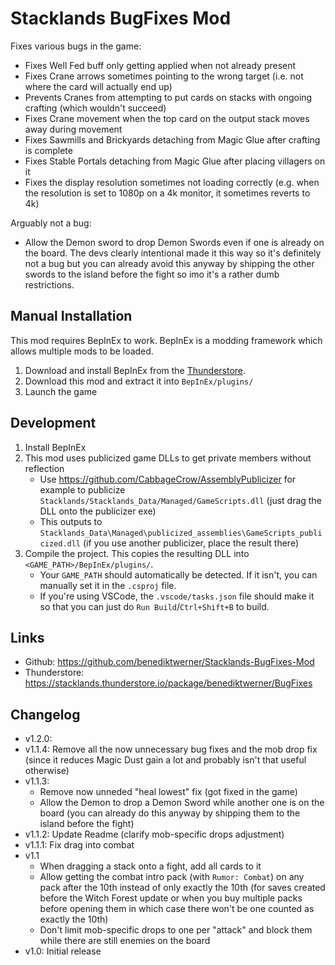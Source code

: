 # Stacklands BugFixes Mod

Fixes various bugs in the game:

- Fixes Well Fed buff only getting applied when not already present
- Fixes Crane arrows sometimes pointing to the wrong target (i.e. not where the card will actually end up)
- Prevents Cranes from attempting to put cards on stacks with ongoing crafting (which wouldn't succeed)
- Fixes Crane movement when the top card on the output stack moves away during movement
- Fixes Sawmills and Brickyards detaching from Magic Glue after crafting is complete
- Fixes Stable Portals detaching from Magic Glue after placing villagers on it
- Fixes the display resolution sometimes not loading correctly (e.g. when the resolution is set to 1080p on a 4k monitor, it sometimes reverts to 4k)

Arguably not a bug:

- Allow the Demon sword to drop Demon Swords even if one is already on the board. The devs clearly intentional made it this way so it's definitely not a bug but you can already avoid this anyway by shipping the other swords
  to the island before the fight so imo it's a rather dumb restrictions.

## Manual Installation

This mod requires BepInEx to work. BepInEx is a modding framework which allows multiple mods to be loaded.

1. Download and install BepInEx from the [Thunderstore](https://stacklands.thunderstore.io/package/BepInEx/BepInExPack_Stacklands/).
2. Download this mod and extract it into `BepInEx/plugins/`
3. Launch the game

## Development

1. Install BepInEx
2. This mod uses publicized game DLLs to get private members without reflection
   - Use https://github.com/CabbageCrow/AssemblyPublicizer for example to publicize `Stacklands/Stacklands_Data/Managed/GameScripts.dll` (just drag the DLL onto the publicizer exe)
   - This outputs to `Stacklands_Data\Managed\publicized_assemblies\GameScripts_publicized.dll` (if you use another publicizer, place the result there)
3. Compile the project. This copies the resulting DLL into `<GAME_PATH>/BepInEx/plugins/`.
   - Your `GAME_PATH` should automatically be detected. If it isn't, you can manually set it in the `.csproj` file.
   - If you're using VSCode, the `.vscode/tasks.json` file should make it so that you can just do `Run Build`/`Ctrl+Shift+B` to build.

## Links

- Github: https://github.com/benediktwerner/Stacklands-BugFixes-Mod
- Thunderstore: https://stacklands.thunderstore.io/package/benediktwerner/BugFixes

## Changelog

- v1.2.0:
- v1.1.4: Remove all the now unnecessary bug fixes and the mob drop fix (since it reduces Magic Dust gain a lot and probably isn't that useful otherwise)
- v1.1.3:
  - Remove now unneded "heal lowest" fix (got fixed in the game)
  - Allow the Demon to drop a Demon Sword while another one is on the board (you can already do this anyway by shipping them to the island before the fight)
- v1.1.2: Update Readme (clarify mob-specific drops adjustment)
- v1.1.1: Fix drag into combat
- v1.1
  - When dragging a stack onto a fight, add all cards to it
  - Allow getting the combat intro pack (with `Rumor: Combat`) on any pack after the 10th instead of only exactly the 10th (for saves created before the Witch Forest update or when you buy multiple packs before opening them in which case there won't be one counted as exactly the 10th)
  - Don't limit mob-specific drops to one per "attack" and block them while there are still enemies on the board
- v1.0: Initial release
